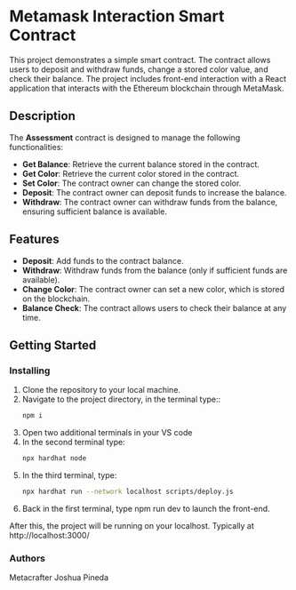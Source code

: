 # Metamask Interaction Smart Contract

This project demonstrates a simple smart contract. The contract allows users to deposit and withdraw funds, change a stored color value, and check their balance. The project includes front-end interaction with a React application that interacts with the Ethereum blockchain through MetaMask.

## Description

The **Assessment** contract is designed to manage the following functionalities:
- **Get Balance**: Retrieve the current balance stored in the contract.
- **Get Color**: Retrieve the current color stored in the contract.
- **Set Color**: The contract owner can change the stored color.
- **Deposit**: The contract owner can deposit funds to increase the balance.
- **Withdraw**: The contract owner can withdraw funds from the balance, ensuring sufficient balance is available.

## Features
- **Deposit**: Add funds to the contract balance.
- **Withdraw**: Withdraw funds from the balance (only if sufficient funds are available).
- **Change Color**: The contract owner can set a new color, which is stored on the blockchain.
- **Balance Check**: The contract allows users to check their balance at any time.

## Getting Started

### Installing

1. Clone the repository to your local machine.
2. Navigate to the project directory, in the terminal type::
   ```bash
   npm i
   ```
3. Open two additional terminals in your VS code
4. In the second terminal type:
   ```bash
   npx hardhat node
   ```
5. In the third terminal, type:
   ```bash
   npx hardhat run --network localhost scripts/deploy.js
   ```
6. Back in the first terminal, type npm run dev to launch the front-end.

After this, the project will be running on your localhost. 
Typically at http://localhost:3000/

### Authors
Metacrafter Joshua Pineda
